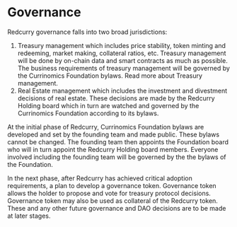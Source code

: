 # Governance

Redcurry governance falls into two broad jurisdictions: 
1. Treasury management which includes price stability, token minting and redeeming, market making, collateral ratios, etc. Treasury management will be done by on-chain data and smart contracts as much as possible. The business requirements of treasury management will be governed by the Currinomics Foundation bylaws. Read more about Treasury management.
2. Real Estate management which includes the investment and divestment decisions of real estate. These decisions are made by the Redcurry Holding board which in turn are watched and governed by the Currinomics Foundation according to its bylaws.

At the initial phase of Redcurry, Currinomics Foundation bylaws are developed and set by the founding team and made public. These bylaws cannot be changed. The founding team then appoints the Foundation board who will in turn appoint the Redcurry Holding board members. Everyone involved including the founding team will be governed by the the bylaws of the Foundation. 

In the next phase, after Redcurry has achieved critical adoption requirements, a plan to develop a governance token. Governance token allows the holder to propose and vote for treasury protocol decisions. Governance token may also be used as collateral of the Redcurry token. These and any other future governance and DAO decisions are to be made at later stages. 
